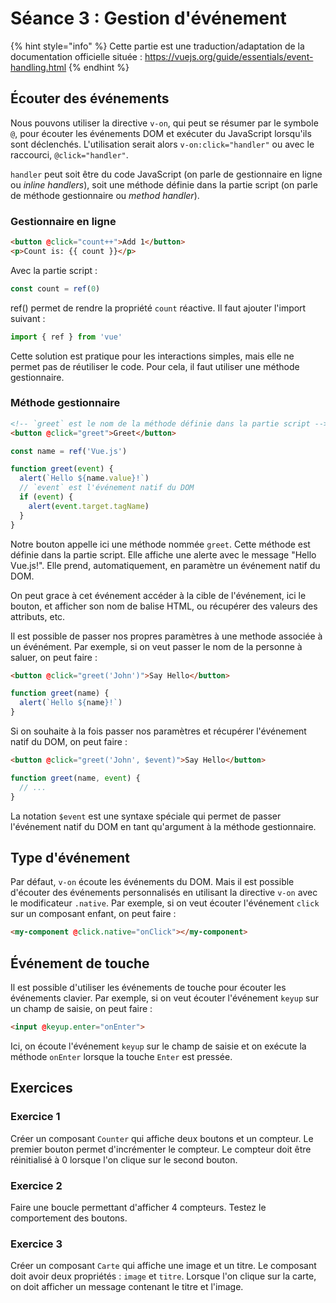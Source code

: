 # Séance 3 : Gestion d'événement

{% hint style="info" %}
Cette partie est une traduction/adaptation de la documentation officielle située : https://vuejs.org/guide/essentials/event-handling.html
{% endhint %}


## Écouter des événements

Nous pouvons utiliser la directive `v-on`, qui peut se résumer par le symbole `@`, pour écouter les événements DOM et exécuter du JavaScript lorsqu'ils sont déclenchés. L'utilisation serait alors `v-on:click="handler"` ou avec le raccourci, `@click="handler"`.

`handler` peut soit être du code JavaScript (on parle de gestionnaire en ligne ou *inline handlers*), soit une méthode définie dans la partie script (on parle de méthode gestionnaire ou *method handler*).

### Gestionnaire en ligne

```html
<button @click="count++">Add 1</button>
<p>Count is: {{ count }}</p>
```

Avec la partie script :

```javascript
const count = ref(0)
```

ref() permet de rendre la propriété `count` réactive. Il faut ajouter l'import suivant :

```javascript
import { ref } from 'vue'
```

Cette solution est pratique pour les interactions simples, mais elle ne permet pas de réutiliser le code. Pour cela, il faut utiliser une méthode gestionnaire.

### Méthode gestionnaire

```html
<!-- `greet` est le nom de la méthode définie dans la partie script -->
<button @click="greet">Greet</button>
```

```javascript
const name = ref('Vue.js')

function greet(event) {
  alert(`Hello ${name.value}!`)
  // `event` est l'événement natif du DOM
  if (event) {
    alert(event.target.tagName)
  }
}
```

Notre bouton appelle ici une méthode nommée `greet`. Cette méthode est définie dans la partie script. Elle affiche une alerte avec le message "Hello Vue.js!". Elle prend, automatiquement, en paramètre un événement natif du DOM.

On peut grace à cet événement accéder à la cible de l'événement, ici le bouton, et afficher son nom de balise HTML, ou récupérer des valeurs des attributs, etc.

Il est possible de passer nos propres paramètres à une methode associée à un événément. Par exemple, si on veut passer le nom de la personne à saluer, on peut faire :

```html
<button @click="greet('John')">Say Hello</button>
```

```javascript
function greet(name) {
  alert(`Hello ${name}!`)
}
```

Si on souhaite à la fois passer nos paramètres et récupérer l'événement natif du DOM, on peut faire :

```html
<button @click="greet('John', $event)">Say Hello</button>
```

```javascript
function greet(name, event) {
  // ...
}
```

La notation `$event` est une syntaxe spéciale qui permet de passer l'événement natif du DOM en tant qu'argument à la méthode gestionnaire.

## Type d'événement

Par défaut, `v-on` écoute les événements du DOM. Mais il est possible d'écouter des événements personnalisés en utilisant la directive `v-on` avec le modificateur `.native`. Par exemple, si on veut écouter l'événement `click` sur un composant enfant, on peut faire :

```html
<my-component @click.native="onClick"></my-component>
```

## Événement de touche

Il est possible d'utiliser les événements de touche pour écouter les événements clavier. Par exemple, si on veut écouter l'événement `keyup` sur un champ de saisie, on peut faire :

```html
<input @keyup.enter="onEnter">
```

Ici, on écoute l'événement `keyup` sur le champ de saisie et on exécute la méthode `onEnter` lorsque la touche `Enter` est pressée.

## Exercices

### Exercice 1

Créer un composant `Counter` qui affiche deux boutons et un compteur. Le premier bouton permet d'incrémenter le compteur. Le compteur doit être réinitialisé à 0 lorsque l'on clique sur le second bouton.

### Exercice 2

Faire une boucle permettant d'afficher 4 compteurs. Testez le comportement des boutons.

### Exercice 3

Créer un composant `Carte` qui affiche une image et un titre. Le composant doit avoir deux propriétés : `image` et `titre`. Lorsque l'on clique sur la carte, on doit afficher un message contenant le titre et l'image.